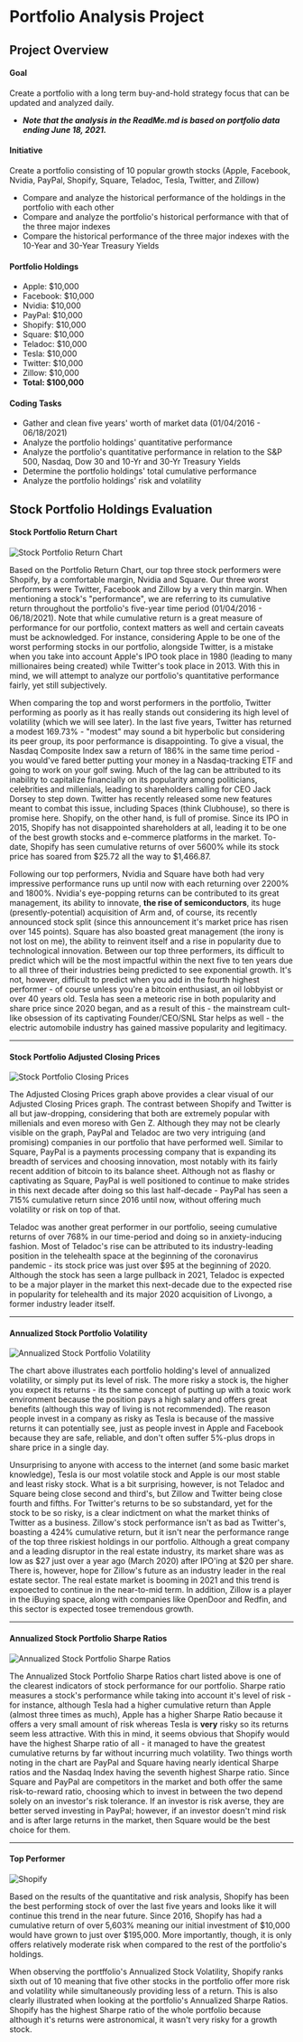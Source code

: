 # Portfolio Analysis Project

## Project Overview

#### Goal
Create a portfolio with a long term buy-and-hold strategy focus that can be updated and analyzed daily. 
* ***Note that the analysis in the ReadMe.md is based on portfolio data ending June 18, 2021.***


#### Initiative
Create a portfolio consisting of 10 popular growth stocks (Apple, Facebook, Nvidia, PayPal, Shopify, Square, Teladoc, Tesla, Twitter, and Zillow)
* Compare and analyze the historical performance of the holdings in the portfolio with each other
* Compare and analyze the portfolio's historical performance with that of the three major indexes
* Compare the historical performance of the three major indexes with the 10-Year and 30-Year Treasury Yields


#### Portfolio Holdings
* Apple: $10,000
* Facebook: $10,000
* Nvidia: $10,000
* PayPal: $10,000
* Shopify: $10,000
* Square: $10,000
* Teladoc: $10,000
* Tesla: $10,000
* Twitter: $10,000
* Zillow: $10,000
* **Total: $100,000**


#### Coding Tasks
* Gather and clean five years' worth of market data (01/04/2016 - 06/18/2021)
* Analyze the portfolio holdings' quantitative performance
* Analyze the portfolio's quantitative performance in relation to the S&P 500, Nasdaq, Dow 30 and 10-Yr and 30-Yr Treasury Yields
* Determine the portfolio holdings' total cumulative performance
* Analyze the portfolio holdings' risk and volatility






## Stock Portfolio Holdings Evaluation

#### Stock Portfolio Return Chart
![Stock Portfolio Return Chart](Total_Portfolio/Images/Portfolio_Analysis.png)

Based on the Portfolio Return Chart, our top three stock performers were Shopify, by a comfortable margin, Nvidia and Square. Our three worst performers were Twitter, Facebook and Zillow by a very thin margin. When mentioning a stock's "performance", we are referring to its cumulative return throughout the portfolio's five-year time period (01/04/2016 - 06/18/2021). Note that while cumulative return is a great measure of performance for our portfolio, context matters as well and certain caveats must be acknowledged. For instance, considering Apple to be one of the worst performing stocks in our portfolio, alongside Twitter, is a mistake when you take into account Apple's IPO took place in 1980 (leading to many millionaires being created) while Twitter's took place in 2013. With this in mind, we will attempt to analyze our portfolio's quantitative performance fairly, yet still subjectively.

When comparing the top and worst performers in the portfolio, Twitter performing as poorly as it has really stands out considering its high level of volatility (which we will see later). In the last five years, Twitter has returned a modest 169.73% - "modest" may sound a bit hyperbolic but considering its peer group, its poor performance is disappointing. To give a visual, the Nasdaq Composite Index saw a return of 186% in the same time period - you would've fared better putting your money in a Nasdaq-tracking ETF and going to work on your golf swing. Much of the lag can be attributed to its inability to capitalize financially on its popularity among politicians, celebrities and millenials, leading to shareholders calling for CEO Jack Dorsey to step down. Twitter has recently released some new features meant to combat this issue, including Spaces (think Clubhouse), so there is promise here. Shopify, on the other hand, is full of promise. Since its IPO in 2015, Shopify has not disappointed shareholders at all, leading it to be one of the best growth stocks and e-commerce platforms in the market. To-date, Shopify has seen cumulative returns of over 5600% while its stock price has soared from $25.72 all the way to $1,466.87. 

Following our top performers, Nvidia and Square have both had very impressive performance runs up until now with each returning over 2200% and 1800%. Nvidia's eye-popping returns can be contributed to its great management, its ability to innovate, **the rise of semiconductors**, its huge (presently-potential) acquisition of Arm and, of course, its recently announced stock split (since this announcement it's market price has risen over 145 points). Square has also boasted great management (the irony is not lost on me), the ability to reinvent itself and a rise in popularity due to technological innovation. Between our top three performers, its difficult to predict which will be the most impactful within the next five to ten years due to all three of their industries being predicted to see exponential growth. It's not, however, difficult to predict when you add in the fourth highest performer - of course unless you're a bitcoin enthusiast, an oil lobbyist or over 40 years old. Tesla has seen a meteoric rise in both popularity and share price since 2020 began, and as a result of this - the mainstream cult-like obsession of its captivating Founder/CEO/SNL Star helps as well - the electric automobile industry has gained massive popularity and legitimacy.

---

#### Stock Portfolio Adjusted Closing Prices
![Stock Portfolio Closing Prices](Total_Portfolio/Images/portfolio_closing_prices.png)

The Adjusted Closing Prices graph above provides a clear visual of our Adjusted Closing Prices graph. The contrast between Shopify and Twitter is all but jaw-dropping, considering that both are extremely popular with millenials and even moreso with Gen Z. Although they may not be clearly visible on the graph, PayPal and Teladoc are two very intriguing (and promising) companies in our portfolio that have performed well. Similar to Square, PayPal is a payments processing company that is expanding its breadth of services and choosing innovation, most notably with its fairly recent addition of bitcoin to its balance sheet. Although not as flashy or captivating as Square, PayPal is well positioned to continue to make strides in this next decade after doing so this last half-decade - PayPal has seen a 715% cumulative return since 2016 until now, without offering much volatility or risk on top of that. 

Teladoc was another great performer in our portfolio, seeing cumulative returns of over 768% in our time-period and doing so in anxiety-inducing fashion. Most of Teladoc's rise can be attributed to its industry-leading position in the telehealth space at the beginning of the coronavirus pandemic - its stock price was just over $95 at the beginning of 2020. Although the stock has seen a large pullback in 2021, Teladoc is expected to be a major player in the market this next-decade due to the expected rise in popularity for telehealth and its major 2020 acquisition of Livongo, a former industry leader itself.

---

#### Annualized Stock Portfolio Volatility
![Annualized Stock Portfolio Volatility](Total_Portfolio/Images/annl_stock_volatility_plot.png)

The chart above illustrates each portfolio holding's level of annualized volatility, or simply put its level of risk. The more risky a stock is, the higher you expect its returns - its the same concept of putting up with a toxic work environment because the position pays a high salary and offers great benefits (although this way of living is not recommended). The reason people invest in a company as risky as Tesla is because of the massive returns it can potentially see, just as people invest in Apple and Facebook because they are safe, reliable, and don't often suffer 5%-plus drops in share price in a single day.

Unsurprising to anyone with access to the internet (and some basic market knowledge), Tesla is our most volatile stock and Apple is our most stable and least risky stock. What is a bit surprising, however, is not Teladoc and Square being close second and third's, but Zillow and Twitter being close fourth and fifths. For Twitter's returns to be so substandard, yet for the stock to be so risky, is a clear indictment on what the market thinks of Twitter as a business. Zillow's stock performance isn't as bad as Twitter's, boasting a 424% cumulative return, but it isn't near the performance range of the top three riskiest holdings in our portfolio. Although a great company and a leading disruptor in the real estate industry, its market share was as low as $27 just over a year ago (March 2020) after IPO'ing at $20 per share. There is, however, hope for Zillow's future as an industry leader in the real estate sector. The real estate market is booming in 2021 and this trend is expoected to continue in the near-to-mid term. In addition, Zillow is a player in the iBuying space, along with companies like OpenDoor and Redfin, and this sector is expected tosee tremendous growth.

---

#### Annualized Stock Portfolio Sharpe Ratios
![Annualized Stock Portfolio Sharpe Ratios](Total_Portfolio/Images/annl_portfolio_sharpe_ratios.png)

The Annualized Stock Portfolio Sharpe Ratios chart listed above is one of the clearest indicators of stock performance for our portfolio. Sharpe ratio measures a stock's performance while taking into account it's level of risk - for instance, although Tesla had a higher cumulative return than Apple (almost three times as much), Apple has a higher Sharpe Ratio because it offers a very small amount of risk whereas Tesla is **very** risky so its returns seem less attractive. With this in mind, it seems obvious that Shopify would have the highest Sharpe ratio of all - it managed to have the greatest cumulative returns by far without incurring much volatility. Two things worth noting in the chart are PayPal and Square having nearly identical Sharpe ratios and the Nasdaq Index having the seventh highest Sharpe ratio. Since Square and PayPal are competitors in the market and both offer the same risk-to-reward ratio, choosing which to invest in between the two depend solely on an investor's risk tolerance. If an investor is risk averse, they are better served investing in PayPal; however, if an investor doesn't mind risk and is after large returns in the market, then Square would be the best choice for them.

---

#### Top Performer
![Shopify](Total_Portfolio/Images/Shopify.png)

Based on the results of the quantitative and risk analysis, Shopify has been the best performing stock of over the last five years and looks like it will continue this trend in the near future. Since 2016, Shopify has had a cumulative return of over 5,603% meaning our initial investment of $10,000 would have grown to just over $195,000. More importantly, though, it is only offers relatively moderate risk when compared to the rest of the portfolio's holdings. 

When observing the portffolio's Annualized Stock Volatility, Shopify ranks sixth out of 10 meaning that five other stocks in the portfolio offer more risk and volatility while simultaneously providing less of a return. This is also clearly illustrated when looking at the portfolio's Annualized Sharpe Ratios. Shopify has the highest Sharpe ratio of the whole portfolio because although it's returns were astronomical, it wasn't very risky for a growth stock.  
